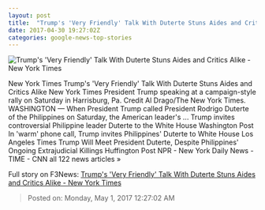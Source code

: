 ```yaml
---
layout: post
title:  "Trump's 'Very Friendly' Talk With Duterte Stuns Aides and Critics Alike - New York Times"
date: 2017-04-30 19:27:02Z
categories: google-news-top-stories
---
```


![Trump's 'Very Friendly' Talk With Duterte Stuns Aides and Critics Alike - New York Times](https://static01.nyt.com/images/2017/05/01/us/01prexy/01prexy-facebookJumbo.jpg)

New York Times Trump's 'Very Friendly' Talk With Duterte Stuns Aides and Critics Alike New York Times President Trump speaking at a campaign-style rally on Saturday in Harrisburg, Pa. Credit Al Drago/The New York Times. WASHINGTON — When President Trump called President Rodrigo Duterte of the Philippines on Saturday, the American leader's ... Trump invites controversial Philippine leader Duterte to the White House Washington Post In 'warm' phone call, Trump invites Philippines' Duterte to White House Los Angeles Times Trump Will Meet President Duterte, Despite Philippines' Ongoing Extrajudicial Killings Huffington Post NPR - New York Daily News - TIME - CNN all 122 news articles »


Full story on F3News: [Trump's 'Very Friendly' Talk With Duterte Stuns Aides and Critics Alike - New York Times](http://www.f3nws.com/n/vjrZBE)

> Posted on: Monday, May 1, 2017 12:27:02 AM
